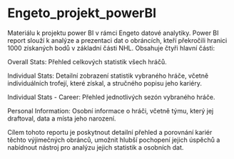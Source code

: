# Engeto_projekt_powerBI
Materiálu k projektu power BI v rámci Engeto datové analytiky.
Power BI report slouží k analýze a prezentaci dat o obráncích, kteří překročili hranici 1000 získaných bodů v základní části NHL. Obsahuje čtyři hlavní části:

Overall Stats: Přehled celkových statistik všech hráčů.

Individual Stats: Detailní zobrazení statistik vybraného hráče, včetně individuálních trofejí, které získal, a stručného popisu jeho kariéry.

Individual Stats - Career: Přehled jednotlivých sezón vybraného hráče.

Personal Information: Osobní informace o hráči, včetně týmu, který jej draftoval, data a místa jeho narození.

Cílem tohoto reportu je poskytnout detailní přehled a porovnání kariér těchto výjimečných obránců, umožnit hlubší pochopení jejich úspěchů a nabídnout nástroj pro analýzu jejich statistik a osobních dat.
